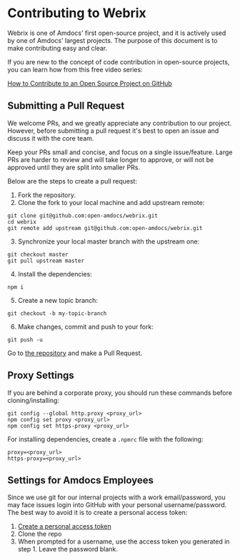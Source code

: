 # Contributing to Webrix

Webrix is one of Amdocs' first open-source project, and it is actively used by one of Amdocs'
largest projects. The purpose of this document is to make contributing easy and clear.

If you are new to the concept of code contribution in open-source projects, 
you can learn how from this free video series: 

[How to Contribute to an Open Source Project on GitHub](https://egghead.io/courses/how-to-contribute-to-an-open-source-project-on-)

## Submitting a Pull Request

We welcome PRs, and we greatly appreciate any contribution to our project.
However, before submitting a pull request it's best to open an issue and discuss it with
the core team.

Keep your PRs small and concise, and focus on a single issue/feature. Large PRs are harder to review
and will take longer to approve, or will not be approved until they are split into smaller PRs.

Below are the steps to create a pull request:

1. Fork the repository.
2. Clone the fork to your local machine and add upstream remote:
```
git clone git@github.com:open-amdocs/webrix.git
cd webrix
git remote add upstream git@github.com:open-amdocs/webrix.git
```
3. Synchronize your local master branch with the upstream one:
```
git checkout master
git pull upstream master
```
4. Install the dependencies:
```
npm i
```
5. Create a new topic branch:
```
git checkout -b my-topic-branch
```
6. Make changes, commit and push to your fork:
```
git push -u
```
Go to [the repository](https://github.com/open-amdocs/webrix) and make a Pull Request.

## Proxy Settings

If you are behind a corporate proxy, you should run these commands before cloning/installing:

```
git config --global http.proxy <proxy_url>
npm config set proxy <proxy_url>
npm config set https-proxy <proxy_url>
```

For installing dependencies, create a `.npmrc` file with the following:

```
proxy=<proxy_url>
https-proxy=<proxy_url>
```

## Settings for Amdocs Employees

Since we use git for our internal projects with a work email/password, you may face issues login into GitHub with your personal username/password.
The best way to avoid it is to create a personal access token:

1. [Create a personal access token](https://docs.github.com/en/github/authenticating-to-github/creating-a-personal-access-token)
2. Clone the repo
3. When prompted for a username, use the access token you generated in step 1. Leave the password blank.

